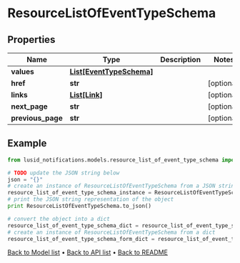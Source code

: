 # ResourceListOfEventTypeSchema


## Properties
Name | Type | Description | Notes
------------ | ------------- | ------------- | -------------
**values** | [**List[EventTypeSchema]**](EventTypeSchema.md) |  | 
**href** | **str** |  | [optional] 
**links** | [**List[Link]**](Link.md) |  | [optional] 
**next_page** | **str** |  | [optional] 
**previous_page** | **str** |  | [optional] 

## Example

```python
from lusid_notifications.models.resource_list_of_event_type_schema import ResourceListOfEventTypeSchema

# TODO update the JSON string below
json = "{}"
# create an instance of ResourceListOfEventTypeSchema from a JSON string
resource_list_of_event_type_schema_instance = ResourceListOfEventTypeSchema.from_json(json)
# print the JSON string representation of the object
print ResourceListOfEventTypeSchema.to_json()

# convert the object into a dict
resource_list_of_event_type_schema_dict = resource_list_of_event_type_schema_instance.to_dict()
# create an instance of ResourceListOfEventTypeSchema from a dict
resource_list_of_event_type_schema_form_dict = resource_list_of_event_type_schema.from_dict(resource_list_of_event_type_schema_dict)
```
[Back to Model list](../README.md#documentation-for-models) &#8226; [Back to API list](../README.md#documentation-for-api-endpoints) &#8226; [Back to README](../README.md)


